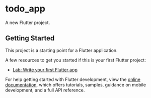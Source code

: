 # todo_app

A new Flutter project.

## Getting Started

This project is a starting point for a Flutter application.

A few resources to get you started if this is your first Flutter project:

- [Lab: Write your first Flutter app]([https://docs.flutter.dev/get-started/codelab](https://github.com/quangkyzzz/todo-app/blob/main/anlysize_widget.txt))


For help getting started with Flutter development, view the
[online documentation](https://docs.flutter.dev/), which offers tutorials,
samples, guidance on mobile development, and a full API reference.
